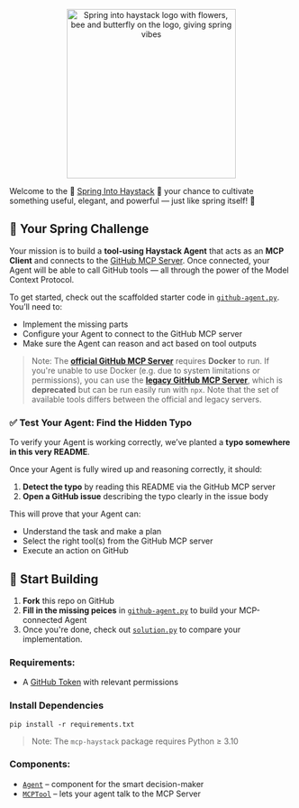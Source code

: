 <p align="center">
<img width="300" alt="Spring into haystack logo with flowers, bee and butterfly on the logo, giving spring vibes" src="/logo/spring-into-haystack-logo.png" />
</p>

Welcome to the 🌸 [Spring Into Haystack](https://haystack.deepset.ai/spring-into-haystack) 🌸 your chance to cultivate something useful, elegant, and powerful — just like spring itself! 🌼

## 🪻 Your Spring Challenge

Your mission is to build a **tool-using Haystack Agent** that acts as an **MCP Client** and connects to the [GitHub MCP Server](https://github.com/github/github-mcp-server). Once connected, your Agent will be able to call GitHub tools — all through the power of the Model Context Protocol.

To get started, check out the scaffolded starter code in [`github-agent.py`](src/github-agent.py). You’ll need to:
- Implement the missing parts
- Configure your Agent to connect to the GitHub MCP server
- Make sure the Agent can reason and act based on tool outputs

> Note: The [**official GitHub MCP Server**](https://github.com/github/github-mcp-server) requires **Docker** to run. If you're unable to use Docker (e.g. due to system limitations or permissions), you can use the [**legacy GitHub MCP Server**](https://github.com/modelcontextprotocol/servers/tree/main/src/github), which is **deprecated** but can be run easily run with `npx`. Note that the set of available tools differs between the official and legacy servers.

### ✅ Test Your Agent: Find the Hidden Typo

To verify your Agent is working correctly, we’ve planted a **typo somewhere in this very README**.

Once your Agent is fully wired up and reasoning correctly, it should:
1. **Detect the typo** by reading this README via the GitHub MCP server  
2. **Open a GitHub issue** describing the typo clearly in the issue body

This will prove that your Agent can:
- Understand the task and make a plan
- Select the right tool(s) from the GitHub MCP server
- Execute an action on GitHub

## 🌷 Start Building

1. **Fork** this repo on GitHub
2. **Fill in the missing peices** in [`github-agent.py`](src/github-agent.py) to build your MCP-connected Agent
3. Once you're done, check out [`solution.py`](src/solution.py) to compare your implementation.

### Requirements:

- A [GitHub Token](https://docs.github.com/en/authentication/keeping-your-account-and-data-secure/managing-your-personal-access-tokens) with relevant permissions

### Install Dependencies

```
pip install -r requirements.txt
```
> Note: The `mcp-haystack` package requires Python ≥ 3.10

### Components:

- [`Agent`](https://docs.haystack.deepset.ai/docs/agent) – component for the smart decision-maker
- [`MCPTool`](https://docs.haystack.deepset.ai/docs/mcptool) – lets your agent talk to the MCP Server



